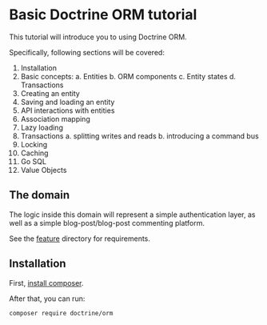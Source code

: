 # Basic Doctrine ORM tutorial

This tutorial will introduce you to using Doctrine ORM.

Specifically, following sections will be covered:

 1. Installation
 2. Basic concepts:
     a. Entities
     b. ORM components
     c. Entity states
     d. Transactions
 3. Creating an entity
 4. Saving and loading an entity
 5. API interactions with entities
 6. Association mapping
 7. Lazy loading
 8. Transactions
     a. splitting writes and reads
     b. introducing a command bus
 9. Locking
 10. Caching
 11. Go SQL
 12. Value Objects

## The domain

The logic inside this domain will represent a simple authentication
layer, as well as a simple blog-post/blog-post commenting platform.

See the [feature](feature) directory for requirements.

## Installation

First, [install composer](https://getcomposer.org/download/).

After that, you can run:

```sh
composer require doctrine/orm
```

